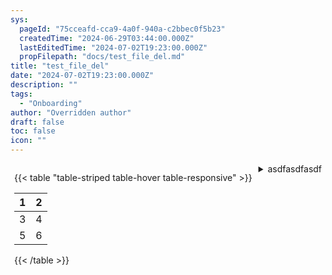 ```yaml
---
sys:
  pageId: "75cceafd-cca9-4a0f-940a-c2bbec0f5b23"
  createdTime: "2024-06-29T03:44:00.000Z"
  lastEditedTime: "2024-07-02T19:23:00.000Z"
  propFilepath: "docs/test_file_del.md"
title: "test_file_del"
date: "2024-07-02T19:23:00.000Z"
description: ""
tags:
  - "Onboarding"
author: "Overridden author"
draft: false
toc: false
icon: ""
---
```


<div style="display: flex;flex-direction: row; column-gap:10px; max-width: 630px;justify-content: center;">
<div>

{{< table "table-striped table-hover table-responsive" >}}

| 1 | 2 |
| - | - |
| 3 | 4 |
| 5 | 6 |

{{< /table >}}

</div>
<div>

<details>
      <summary>asdfasdfasdf</summary>
      asdf2
  </details>

</div>
</div>
